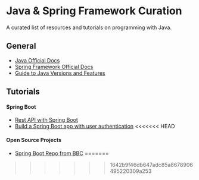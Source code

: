 # Java & Spring Framework Curation

A curated list of resources and tutorials on programming with Java.

## General
* [Java Official Docs](https://docs.oracle.com/en/java/)
* [Spring Framework Official Docs](https://docs.spring.io/spring-framework/docs/current/reference/html/)
* [Guide to Java Versions and Features](https://dzone.com/articles/a-guide-to-java-versions-and-features)

## Tutorials

#### Spring Boot
* [Rest API with Spring Boot](https://javacodehouse.com/index.html)
* [Build a Spring Boot app with user authentication](https://scotch.io/tutorials/build-a-spring-boot-app-with-user-authentication)
<<<<<<< HEAD

#### Open Source Projects
* [Spring Boot Repo from BBC](https://github.com/bbc/spring-boot-repo)
=======
>>>>>>> 1642b9f46db647adc85a8678906495220309a253

